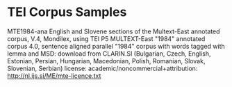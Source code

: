 TEI Corpus Samples
==================

MTE1984-ana
	English and Slovene sections of the Multext-East annotated corpus, V.4, Mondilex, using TEI P5
	MULTEXT-East "1984" annotated corpus 4.0, sentence aligned parallel "1984" corpus with words tagged with lemma and MSD:
    download from CLARIN.SI (Bulgarian, Czech, English, Estonian, Persian, Hungarian, Macedonian, Polish, Romanian, Slovak, Slovenian, Serbian) 
	license: academic/noncommercial+attribution: http://nl.ijs.si/ME/mte-licence.txt
